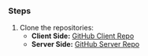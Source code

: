 ### Steps
1. Clone the repositories:
   - **Client Side:** [GitHub Client Repo](https://github.com/wptasmina/xyz-company-client)
   - **Server Side:** [GitHub Server Repo](https://github.com/wptasmina/xyz-company-server)

